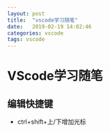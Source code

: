```yaml
---
layout: post
title:  "vscode学习随笔"
date:   2019-02-19 14:02:46
categories: vscode
tags: vscode
---
```

# VScode学习随笔
## 编辑快捷键
* ctrl+shift+上/下增加光标